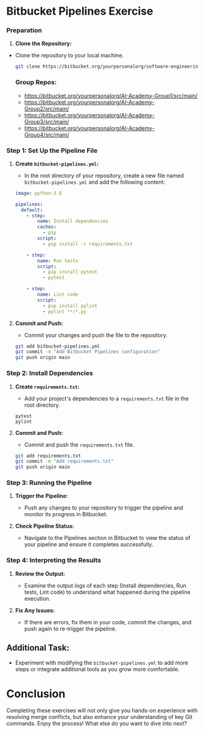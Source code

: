 # Bitbucket Pipelines Exercise

### Preparation 

1. **Clone the Repository:**

  - Clone the repository to your local machine.
    ```bash
    git clone https://bitbucket.org/yourpersonalorg/software-engineering-ai/src/main/
    ```

    ### Group Repos: 
    - https://bitbucket.org/yourpersonalorg/AI-Academy-Group1/src/main/
    - https://bitbucket.org/yourpersonalorg/AI-Academy-Group2/src/main/
    - https://bitbucket.org/yourpersonalorg/AI-Academy-Group3/src/main/
    - https://bitbucket.org/yourpersonalorg/AI-Academy-Group4/src/main/

### Step 1: Set Up the Pipeline File 
1. **Create `bitbucket-pipelines.yml`:**
    - In the root directory of your repository, create a new file named `bitbucket-pipelines.yml` and add the following content:

    ```yaml
    image: python:3.8

    pipelines:
      default:
        - step:
            name: Install dependencies
            caches:
              - pip
            script:
              - pip install -r requirements.txt

        - step:
            name: Run tests
            script:
              - pip install pytest
              - pytest

        - step:
            name: Lint code
            script:
              - pip install pylint
              - pylint **/*.py
    ```

2. **Commit and Push:**
    - Commit your changes and push the file to the repository.
    ```bash
    git add bitbucket-pipelines.yml
    git commit -m "Add Bitbucket Pipelines configuration"
    git push origin main
    ```

### Step 2: Install Dependencies 
1. **Create `requirements.txt`:**
    - Add your project's dependencies to a `requirements.txt` file in the root directory.
    ```text
    pytest
    pylint
    ```

2. **Commit and Push:**
    - Commit and push the `requirements.txt` file.
    ```bash
    git add requirements.txt
    git commit -m "Add requirements.txt"
    git push origin main
    ```

### Step 3: Running the Pipeline
1. **Trigger the Pipeline:**
    - Push any changes to your repository to trigger the pipeline and monitor its progress in Bitbucket.

2. **Check Pipeline Status:**
    - Navigate to the Pipelines section in Bitbucket to view the status of your pipeline and ensure it completes successfully.

### Step 4: Interpreting the Results 
1. **Review the Output:**
    - Examine the output logs of each step (Install dependencies, Run tests, Lint code) to understand what happened during the pipeline execution.

2. **Fix Any Issues:**
    - If there are errors, fix them in your code, commit the changes, and push again to re-trigger the pipeline.

## Additional Task:
- Experiment with modifying the `bitbucket-pipelines.yml` to add more steps or integrate additional tools as you grow more comfortable.

# Conclusion
Completing these exercises will not only give you hands-on experience with resolving merge conflicts, but also enhance your understanding of key Git commands. Enjoy the process! What else do you want to dive into next?
